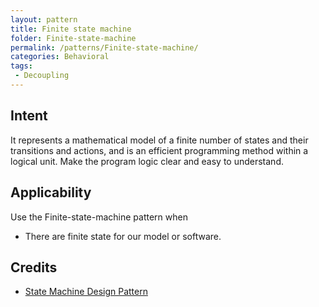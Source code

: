```yaml
---
layout: pattern
title: Finite state machine
folder: Finite-state-machine
permalink: /patterns/Finite-state-machine/
categories: Behavioral
tags:
 - Decoupling
---
```


## Intent
It represents a mathematical model of a finite number of states and their transitions and actions, 
and is an efficient programming method within a logical unit. Make the program logic clear and easy
to understand.


## Applicability
Use the Finite-state-machine pattern when

* There are finite state for our model or software.


## Credits

* [State Machine Design Pattern](http://community.wvu.edu/~hhammar//rts/adv%20rts/statecharts%20patterns%20papers%20and%20%20examples/paper%20on%20state%20pattern%20B31-full.pdf)
